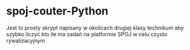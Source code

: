 # spoj-couter-Python
Jest to prosty skrypt napisany w okolicach drugiej klasy technikum aby szybko liczyć kto ile ma zadań na platformie SPOJ w celu czysto rywalizacyjnym
